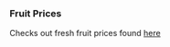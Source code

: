 ### Fruit Prices

Checks out fresh fruit prices found [here](https://www.ers.usda.gov/data-products/food-price-outlook)
